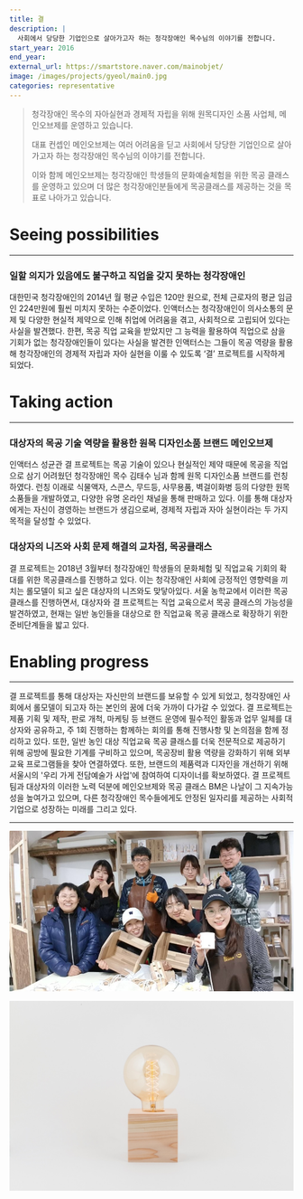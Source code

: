 ```yaml
---
title: 결
description: |
  사회에서 당당한 기업인으로 살아가고자 하는 청각장애인 목수님의 이야기를 전합니다.
start_year: 2016
end_year:
external_url: https://smartstore.naver.com/mainobjet/
image: /images/projects/gyeol/main0.jpg
categories: representative
---
```


>청각장애인 목수의 자아실현과 경제적 자립을 위해 원목디자인 소품 사업체, 메인오브제를 운영하고 있습니다.
>
>대표 컨셉인 메인오브제는 여러 어려움을 딛고 사회에서 당당한 기업인으로 살아가고자 하는
>청각장애인 목수님의 이야기를 전합니다.
>
>
>이와 함께 메인오브제는 청각장애인 학생들의 문화예술체험을 위한 목공 클래스를 운영하고 있으며
더 많은 청각장애인분들에게 목공클래스를 제공하는 것을 목표로 나아가고 있습니다.


# Seeing possibilities

*****

### 일할 의지가 있음에도 불구하고 직업을 갖지 못하는 청각장애인

대한민국 청각장애인의 2014년 월 평균 수입은 120만 원으로, 전체 근로자의 평균 임금인 224만원에 훨씬 미치지 못하는 수준이었다. 인액터스는 청각장애인이 의사소통의 문제 및 다양한 현실적 제약으로 인해 취업에 어려움을 겪고, 사회적으로 고립되어 있다는 사실을 발견했다. 한편, 목공 직업 교육을 받았지만 그 능력을 활용하여 직업으로 삼을 기회가 없는 청각장애인들이 있다는 사실을 발견한 인액터스는 그들이 목공 역량을 활용해 청각장애인의 경제적 자립과 자아 실현을 이룰 수 있도록 ‘결’ 프로젝트를 시작하게 되었다.


# Taking action

*****

### 대상자의 목공 기술 역량을 활용한 원목 디자인소품 브랜드 메인오브제

인액터스 성균관 결 프로젝트는  목공 기술이 있으나 현실적인 제약 때문에 목공을 직업으로 삼기 어려웠던 청각장애인 목수 김태수 님과 함께 원목 디자인소품 브랜드를 런칭하였다. 런칭 이래로 식물액자, 스콘스, 무드등, 사무용품, 벽걸이화병 등의 다양한 원목 소품들을 개발하였고, 다양한 유명 온라인 채널을 통해 판매하고 있다. 이를 통해 대상자에게는 자신이 경영하는 브랜드가 생김으로써, 경제적 자립과 자아 실현이라는 두 가지 목적을 달성할 수 있었다.

### 대상자의 니즈와 사회 문제 해결의 교차점, 목공클래스

결 프로젝트는 2018년 3월부터 청각장애인 학생들의 문화체험 및 직업교육 기회의 확대를 위한 목공클래스를 진행하고 있다. 이는 청각장애인 사회에 긍정적인 영향력을 끼치는 롤모델이 되고 싶은 대상자의 니즈와도 맞닿아있다.  서울 농학교에서 이러한 목공클래스를 진행하면서, 대상자와 결 프로젝트는 직업 교육으로서 목공 클래스의 가능성을 발견하였고, 현재는 일반 농인들을 대상으로 한 직업교육 목공 클래스로 확장하기 위한 준비단계들을 밟고 있다.

# Enabling progress

*****

결 프로젝트를 통해 대상자는 자신만의 브랜드를 보유할 수 있게 되었고, 청각장애인 사회에서 롤모델이 되고자 하는 본인의 꿈에 더욱 가까이 다가갈 수 있었다. 결 프로젝트는 제품 기획 및 제작, 판로 개척, 마케팅 등 브랜드 운영에 필수적인 활동과 업무 일체를 대상자와 공유하고, 주 1회 진행하는 함께하는 회의를 통해 진행사항 및 논의점을 함께 정리하고 있다. 또한, 일반 농인 대상 직업교육 목공 클래스를 더욱 전문적으로 제공하기 위해 공방에 필요한 기계를 구비하고 있으며, 목공장비 활용 역량을 강화하기 위해 외부 교육 프로그램들을 찾아 연결하였다. 또한, 브랜드의 제품력과 디자인을 개선하기 위해 서울시의 '우리 가게 전담예술가 사업'에 참여하여 디자이너를 확보하였다. 결 프로젝트 팀과 대상자의 이러한 노력 덕분에 메인오브제와 목공 클래스 BM은 나날이 그 지속가능성을 높여가고 있으며, 다른 청각장애인 목수들에게도 안정된 일자리를 제공하는 사회적 기업으로 성장하는 미래를 그리고 있다.

*****

![](/images/projects/gyeol/main0.jpg)

![](/images/projects/gyeol/product.jpg)
